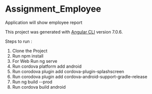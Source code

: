 # Assignment_Employee
Application will show employee report

This project was generated with [Angular CLI](https://github.com/angular/angular-cli) version 7.0.6.

Steps to run : 
<ol>
  <li>Clone the Project</li>
  <li>Run npm install</li>
  <li>For Web Run ng serve </li>
  <li>Run cordova platform add android</li>
  <li>Run corodova plugin add cordova-plugin-splashscreen</li>
  <li>Run corodova plugin add cordova-android-support-gradle-release</li>
  <li>Run ng build --prod</li>
  <li>Run cordova build android</li>
</ol>



